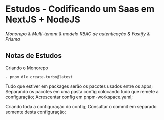# Estudos - Codificando um Saas em NextJS + NodeJS

###### Monorepo & Multi-tenant & modelo RBAC de autenticação & Fastify & Prisma

## Notas de Estudos

Criando o Monorepo

```
- pnpm dlx create-turbo@latest

```

Tudo que estiver em packages serão os pacotes usados entre os apps;
Separando os pacotes em uma pasta config colocando tudo que remete a configuração;
Acrescentar config em pnpm-workspace.yaml;

Criando toda a configuração do config; Consultar o commit em separado somente desta configuração;
